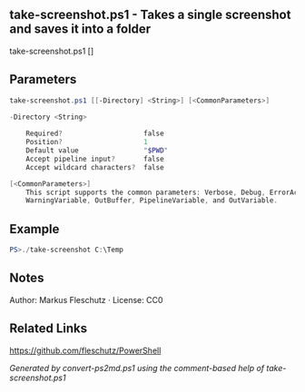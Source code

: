 ## take-screenshot.ps1 - Takes a single screenshot and saves it into a folder

take-screenshot.ps1 [<directory>]

## Parameters
```powershell
take-screenshot.ps1 [[-Directory] <String>] [<CommonParameters>]

-Directory <String>
    
    Required?                    false
    Position?                    1
    Default value                "$PWD"
    Accept pipeline input?       false
    Accept wildcard characters?  false

[<CommonParameters>]
    This script supports the common parameters: Verbose, Debug, ErrorAction, ErrorVariable, WarningAction, 
    WarningVariable, OutBuffer, PipelineVariable, and OutVariable.
```

## Example
```powershell
PS>./take-screenshot C:\Temp
```

## Notes
Author: Markus Fleschutz · License: CC0

## Related Links
https://github.com/fleschutz/PowerShell

*Generated by convert-ps2md.ps1 using the comment-based help of take-screenshot.ps1*
